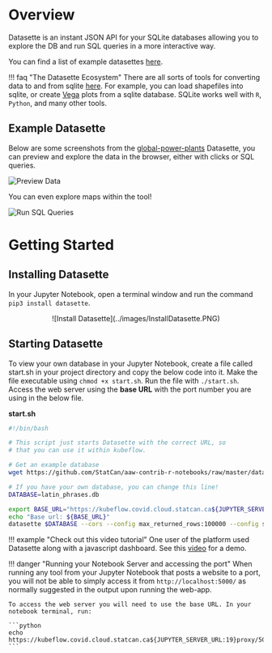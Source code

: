 # Overview

Datasette is an instant JSON API for your SQLite databases allowing you to explore the DB and run SQL queries in a more interactive way.

You can find a list of example datasettes
[here](https://github.com/simonw/datasette/wiki/Datasettes).

<!-- prettier-ignore -->
!!! faq "The Datasette Ecosystem"
    There are all sorts of tools for converting data to and from sqlite [here](https://docs.datasette.io/en/stable/ecosystem.html). For example, you can load shapefiles into sqlite, or create [Vega](https://vega.github.io/vega/) plots from a sqlite database. SQLite works well with `R`, `Python`, and many other tools.

## Example Datasette

Below are some screenshots from the [global-power-plants](https://global-power-plants.datasettes.com) Datasette, you can preview and explore the data in the browser, either with clicks or SQL
queries.

![Preview Data](../images/datasette-preview.png)

You can even explore maps within the tool!

![Run SQL Queries](../images/datasette-sql.png)

<!-- Removing until video is approved
# Video Tutorial

[![Click here for the video](../images/KubeflowVideo.PNG)](https://youtu.be/OPVfBKouBT8?t=214 "Advanced Analytics Workspace Kubeflow collaboration demo + tips and tricks") -->

# Getting Started

## Installing Datasette

In your Jupyter Notebook, open a terminal window and run the command `pip3 install datasette`. 

<center>
    ![Install Datasette](../images/InstallDatasette.PNG)
</center>

## Starting Datasette

To view your own database in your Jupyter Notebook, create a file called start.sh in your project directory and copy the below code into it. Make the file executable using `chmod +x start.sh`. Run the file with `./start.sh`. Access the web server using the **base URL** with the port number you are using in the below file.

**start.sh**

```bash
#!/bin/bash

# This script just starts Datasette with the correct URL, so
# that you can use it within kubeflow.

# Get an example database
wget https://github.com/StatCan/aaw-contrib-r-notebooks/raw/master/database-connections/latin_phrases.db

# If you have your own database, you can change this line!
DATABASE=latin_phrases.db

export BASE_URL="https://kubeflow.covid.cloud.statcan.ca${JUPYTER_SERVER_URL:19}proxy/8001/"
echo "Base url: ${BASE_URL}"
datasette $DATABASE --cors --config max_returned_rows:100000 --config sql_time_limit_ms:5500 --config base_url:${BASE_URL}
```

<!-- prettier-ignore -->
!!! example "Check out this video tutorial"
    One user of the platform used Datasette along with a javascript dashboard. See this [video](https://www.youtube.com/watch?v=OPVfBKouBT8&feature=emb_logo) for a demo.

<!-- prettier-ignore -->
!!! danger "Running your Notebook Server and accessing the port"
    When running any tool from your Jupyter Notebook that posts a website to a port,
    you will not be able to simply access it from `http://localhost:5000/` as
    normally suggested in the output upon running the web-app.

    To access the web server you will need to use the base URL. In your notebook terminal, run:

    ```python
    echo https://kubeflow.covid.cloud.statcan.ca${JUPYTER_SERVER_URL:19}proxy/5000/
    ```
